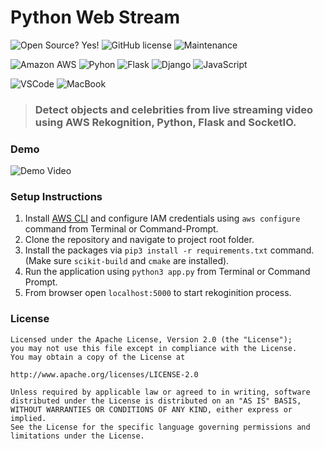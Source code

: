 # Python Web Stream

![Open Source? Yes!](https://badgen.net/badge/Open%20Source%20%3F/Yes%21/blue?icon=github) ![GitHub license](https://badgen.net/pub/license/pubx) ![Maintenance](https://img.shields.io/badge/Maintained%3F-yes-green.svg)

![Amazon AWS](https://img.shields.io/badge/Amazon_AWS-232F3E?style=flat&logo=amazon-aws&logoColor=white) ![Pyhon](https://img.shields.io/badge/Python-3776AB?style=flat&logo=python&logoColor=white) ![Flask](https://img.shields.io/badge/Flask-000000?style=flat&logo=flask&logoColor=white) ![Django](https://img.shields.io/badge/Django-092E20?style=flat&logo=django&logoColor=white) ![JavaScript](https://img.shields.io/badge/JavaScript-F7DF1E?style=flat&logo=javascript&logoColor=black)

![VSCode](https://img.shields.io/badge/Made%20for-VSCode-1f425f.svg) ![MacBook](https://img.shields.io/badge/Apple-MacBook_Pro_2018-999999?style=flat&logo=apple&logoColor=white)


> ### Detect objects and celebrities from live streaming video using AWS Rekognition, Python, Flask and SocketIO.


### Demo

![Demo Video](https://github.com/gokulnathperiasamy/PythonWebStream/blob/demo-video/demo.gif)


### Setup Instructions

1. Install [AWS CLI](https://aws.amazon.com/cli/) and configure IAM credentials using `aws configure` command from Terminal or Command-Prompt.
2. Clone the repository and navigate to project root folder.
3. Install the packages via `pip3 install -r requirements.txt` command. (Make sure `scikit-build` and `cmake` are installed).
4. Run the application using `python3 app.py` from Terminal or Command Prompt.
5. From browser open `localhost:5000` to start rekoginition process.

### License

```
Licensed under the Apache License, Version 2.0 (the "License");
you may not use this file except in compliance with the License.
You may obtain a copy of the License at

http://www.apache.org/licenses/LICENSE-2.0

Unless required by applicable law or agreed to in writing, software
distributed under the License is distributed on an "AS IS" BASIS,
WITHOUT WARRANTIES OR CONDITIONS OF ANY KIND, either express or implied.
See the License for the specific language governing permissions and
limitations under the License.
```
